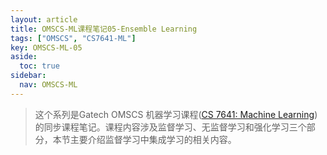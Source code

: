 ```yaml
---
layout: article
title: OMSCS-ML课程笔记05-Ensemble Learning
tags: ["OMSCS", "CS7641-ML"]
key: OMSCS-ML-05
aside:
  toc: true
sidebar:
  nav: OMSCS-ML
---
```


> 这个系列是Gatech OMSCS 机器学习课程([CS 7641: Machine Learning](https://omscs.gatech.edu/cs-7641-machine-learning))的同步课程笔记。课程内容涉及监督学习、无监督学习和强化学习三个部分，本节主要介绍监督学习中集成学习的相关内容。
<!--more-->